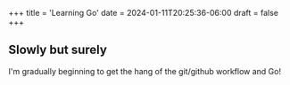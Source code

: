 +++
title = 'Learning Go'
date = 2024-01-11T20:25:36-06:00
draft = false
+++

## Slowly but surely

I'm gradually beginning to get the hang of the git/github workflow and Go!